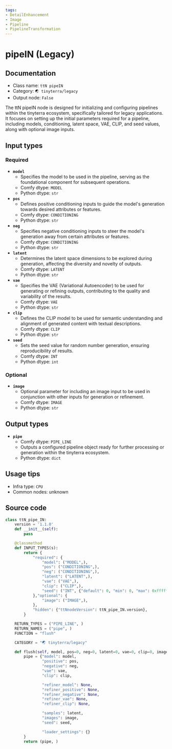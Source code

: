 ```yaml
---
tags:
- DetailEnhancement
- Image
- Pipeline
- PipelineTransformation
---
```


# pipeIN (Legacy)
## Documentation
- Class name: `ttN pipeIN`
- Category: `🌏 tinyterra/legacy`
- Output node: `False`

The ttN pipeIN node is designed for initializing and configuring pipelines within the tinyterra ecosystem, specifically tailored for legacy applications. It focuses on setting up the initial parameters required for a pipeline, including models, conditioning, latent space, VAE, CLIP, and seed values, along with optional image inputs.
## Input types
### Required
- **`model`**
    - Specifies the model to be used in the pipeline, serving as the foundational component for subsequent operations.
    - Comfy dtype: `MODEL`
    - Python dtype: `str`
- **`pos`**
    - Defines positive conditioning inputs to guide the model's generation towards desired attributes or features.
    - Comfy dtype: `CONDITIONING`
    - Python dtype: `str`
- **`neg`**
    - Specifies negative conditioning inputs to steer the model's generation away from certain attributes or features.
    - Comfy dtype: `CONDITIONING`
    - Python dtype: `str`
- **`latent`**
    - Determines the latent space dimensions to be explored during generation, affecting the diversity and novelty of outputs.
    - Comfy dtype: `LATENT`
    - Python dtype: `str`
- **`vae`**
    - Specifies the VAE (Variational Autoencoder) to be used for generating or refining outputs, contributing to the quality and variability of the results.
    - Comfy dtype: `VAE`
    - Python dtype: `str`
- **`clip`**
    - Defines the CLIP model to be used for semantic understanding and alignment of generated content with textual descriptions.
    - Comfy dtype: `CLIP`
    - Python dtype: `str`
- **`seed`**
    - Sets the seed value for random number generation, ensuring reproducibility of results.
    - Comfy dtype: `INT`
    - Python dtype: `int`
### Optional
- **`image`**
    - Optional parameter for including an image input to be used in conjunction with other inputs for generation or refinement.
    - Comfy dtype: `IMAGE`
    - Python dtype: `str`
## Output types
- **`pipe`**
    - Comfy dtype: `PIPE_LINE`
    - Outputs a configured pipeline object ready for further processing or generation within the tinyterra ecosystem.
    - Python dtype: `dict`
## Usage tips
- Infra type: `CPU`
- Common nodes: unknown


## Source code
```python
class ttN_pipe_IN:
    version = '1.1.0'
    def __init__(self):
        pass

    @classmethod
    def INPUT_TYPES(s):
        return {
            "required": {
                "model": ("MODEL",),
                "pos": ("CONDITIONING",),
                "neg": ("CONDITIONING",),
                "latent": ("LATENT",),
                "vae": ("VAE",),
                "clip": ("CLIP",),
                "seed": ("INT", {"default": 0, "min": 0, "max": 0xffffffffffffffff}),
            },"optional": {
                "image": ("IMAGE",),
            },
            "hidden": {"ttNnodeVersion": ttN_pipe_IN.version},
        }

    RETURN_TYPES = ("PIPE_LINE", )
    RETURN_NAMES = ("pipe", )
    FUNCTION = "flush"

    CATEGORY = "🌏 tinyterra/legacy"

    def flush(self, model, pos=0, neg=0, latent=0, vae=0, clip=0, image=0, seed=0):
        pipe = {"model": model,
                "positive": pos,
                "negative": neg,
                "vae": vae,
                "clip": clip,

                "refiner_model": None,
                "refiner_positive": None,
                "refiner_negative": None,
                "refiner_vae": None,
                "refiner_clip": None,

                "samples": latent,
                "images": image,
                "seed": seed,

                "loader_settings": {}
        }
        return (pipe, )

```
